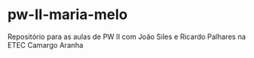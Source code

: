 # pw-II-maria-melo
Repositório para as aulas de PW II com João Siles e Ricardo Palhares na ETEC Camargo Aranha
